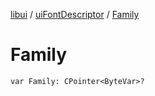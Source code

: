 [libui](../README.md) / [uiFontDescriptor](README.md) / [Family](-family.md)

# Family

`var Family: CPointer<ByteVar>?`